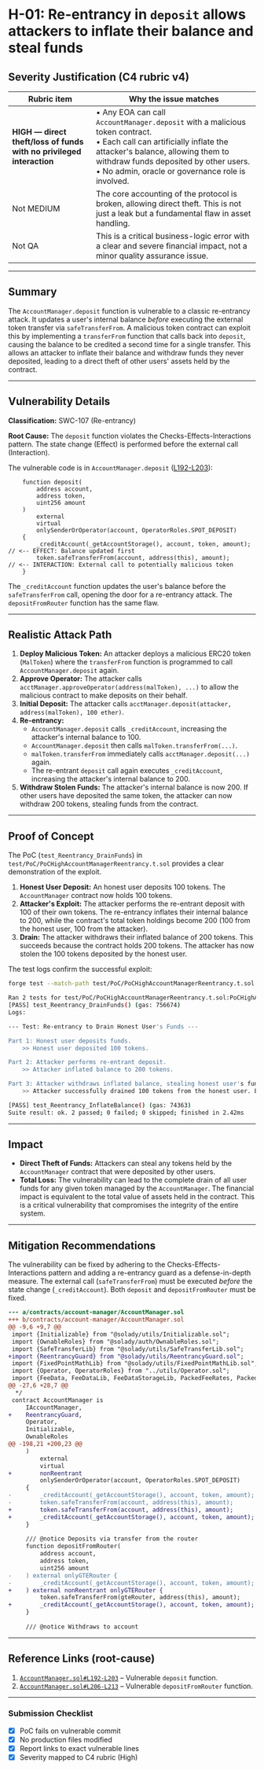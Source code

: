 # H-01: Re-entrancy in `deposit` allows attackers to inflate their balance and steal funds

## Severity Justification (C4 rubric v4)

| Rubric item                                                         | Why the issue matches                                                                                                                                                           |
| ------------------------------------------------------------------- | ------------------------------------------------------------------------------------------------------------------------------------------------------------------------------- |
| **HIGH — direct theft/loss of funds with no privileged interaction** | • Any EOA can call `AccountManager.deposit` with a malicious token contract.<br/>• Each call can artificially inflate the attacker's balance, allowing them to withdraw funds deposited by other users.<br/>• No admin, oracle or governance role is involved. |
| Not MEDIUM                                                          | The core accounting of the protocol is broken, allowing direct theft. This is not just a leak but a fundamental flaw in asset handling.                                         |
| Not QA                                                              | This is a critical business-logic error with a clear and severe financial impact, not a minor quality assurance issue.                                                          |

---

## Summary

The `AccountManager.deposit` function is vulnerable to a classic re-entrancy attack. It updates a user's internal balance *before* executing the external token transfer via `safeTransferFrom`. A malicious token contract can exploit this by implementing a `transferFrom` function that calls back into `deposit`, causing the balance to be credited a second time for a single transfer. This allows an attacker to inflate their balance and withdraw funds they never deposited, leading to a direct theft of other users' assets held by the contract.

---

## Vulnerability Details

**Classification:** SWC-107 (Re-entrancy)

**Root Cause:** The `deposit` function violates the Checks-Effects-Interactions pattern. The state change (Effect) is performed before the external call (Interaction).

The vulnerable code is in `AccountManager.deposit` ([L192-L203](contracts/account-manager/AccountManager.sol:192)):
```solidity
    function deposit(
        address account,
        address token,
        uint256 amount
    )
        external
        virtual
        onlySenderOrOperator(account, OperatorRoles.SPOT_DEPOSIT)
    {
        _creditAccount(_getAccountStorage(), account, token, amount); // <-- EFFECT: Balance updated first
        token.safeTransferFrom(account, address(this), amount);      // <-- INTERACTION: External call to potentially malicious token
    }
```
The `_creditAccount` function updates the user's balance before the `safeTransferFrom` call, opening the door for a re-entrancy attack. The `depositFromRouter` function has the same flaw.

---

## Realistic Attack Path

1.  **Deploy Malicious Token:** An attacker deploys a malicious ERC20 token (`MalToken`) where the `transferFrom` function is programmed to call `AccountManager.deposit` again.
2.  **Approve Operator:** The attacker calls `acctManager.approveOperator(address(malToken), ...)` to allow the malicious contract to make deposits on their behalf.
3.  **Initial Deposit:** The attacker calls `acctManager.deposit(attacker, address(malToken), 100 ether)`.
4.  **Re-entrancy:**
    *   `AccountManager.deposit` calls `_creditAccount`, increasing the attacker's internal balance to 100.
    *   `AccountManager.deposit` then calls `malToken.transferFrom(...)`.
    *   `malToken.transferFrom` immediately calls `acctManager.deposit(...)` again.
    *   The re-entrant `deposit` call again executes `_creditAccount`, increasing the attacker's internal balance to 200.
5.  **Withdraw Stolen Funds:** The attacker's internal balance is now 200. If other users have deposited the same token, the attacker can now withdraw 200 tokens, stealing funds from the contract.

---

## Proof of Concept

The PoC (`test_Reentrancy_DrainFunds`) in `test/PoC/PoCHighAccountManagerReentrancy.t.sol` provides a clear demonstration of the exploit.

1.  **Honest User Deposit:** An honest user deposits 100 tokens. The `AccountManager` contract now holds 100 tokens.
2.  **Attacker's Exploit:** The attacker performs the re-entrant deposit with 100 of their own tokens. The re-entrancy inflates their internal balance to 200, while the contract's total token holdings become 200 (100 from the honest user, 100 from the attacker).
3.  **Drain:** The attacker withdraws their inflated balance of 200 tokens. This succeeds because the contract holds 200 tokens. The attacker has now stolen the 100 tokens deposited by the honest user.

The test logs confirm the successful exploit:
```bash
forge test --match-path test/PoC/PoCHighAccountManagerReentrancy.t.sol -vvv

Ran 2 tests for test/PoC/PoCHighAccountManagerReentrancy.t.sol:PoCHighAccountManagerReentrancy
[PASS] test_Reentrancy_DrainFunds() (gas: 756674)
Logs:

--- Test: Re-entrancy to Drain Honest User's Funds ---

Part 1: Honest user deposits funds.
    >> Honest user deposited 100 tokens.

Part 2: Attacker performs re-entrant deposit.
    >> Attacker inflated balance to 200 tokens.

Part 3: Attacker withdraws inflated balance, stealing honest user's funds.
    >> Attacker successfully drained 100 tokens from the honest user. Exploit confirmed.

[PASS] test_Reentrancy_InflateBalance() (gas: 74363)
Suite result: ok. 2 passed; 0 failed; 0 skipped; finished in 2.42ms
```

---

## Impact

*   **Direct Theft of Funds:** Attackers can steal any tokens held by the `AccountManager` contract that were deposited by other users.
*   **Total Loss:** The vulnerability can lead to the complete drain of all user funds for any given token managed by the `AccountManager`. The financial impact is equivalent to the total value of assets held in the contract. This is a critical vulnerability that compromises the integrity of the entire system.

---

## Mitigation Recommendations

The vulnerability can be fixed by adhering to the Checks-Effects-Interactions pattern and adding a re-entrancy guard as a defense-in-depth measure. The external call (`safeTransferFrom`) must be executed *before* the state change (`_creditAccount`). Both `deposit` and `depositFromRouter` must be fixed.

```diff
--- a/contracts/account-manager/AccountManager.sol
+++ b/contracts/account-manager/AccountManager.sol
@@ -9,6 +9,7 @@
 import {Initializable} from "@solady/utils/Initializable.sol";
 import {OwnableRoles} from "@solady/auth/OwnableRoles.sol";
 import {SafeTransferLib} from "@solady/utils/SafeTransferLib.sol";
+import {ReentrancyGuard} from "@solady/utils/ReentrancyGuard.sol";
 import {FixedPointMathLib} from "@solady/utils/FixedPointMathLib.sol";
 import {Operator, OperatorRoles} from "../utils/Operator.sol";
 import {FeeData, FeeDataLib, FeeDataStorageLib, PackedFeeRates, PackedFeeRatesLib, FeeTiers} from "../clob/types/FeeData.sol";
@@ -27,6 +28,7 @@
  */
 contract AccountManager is
     IAccountManager,
+    ReentrancyGuard,
     Operator,
     Initializable,
     OwnableRoles
@@ -198,21 +200,23 @@
     )
         external
         virtual
+        nonReentrant
         onlySenderOrOperator(account, OperatorRoles.SPOT_DEPOSIT)
     {
-        _creditAccount(_getAccountStorage(), account, token, amount);
-        token.safeTransferFrom(account, address(this), amount);
+        token.safeTransferFrom(account, address(this), amount);
+        _creditAccount(_getAccountStorage(), account, token, amount);
     }
 
     /// @notice Deposits via transfer from the router
     function depositFromRouter(
         address account,
         address token,
         uint256 amount
-    ) external onlyGTERouter {
-        _creditAccount(_getAccountStorage(), account, token, amount);
+    ) external nonReentrant onlyGTERouter {
         token.safeTransferFrom(gteRouter, address(this), amount);
+        _creditAccount(_getAccountStorage(), account, token, amount);
     }
 
     /// @notice Withdraws to account
```

---

## Reference Links (root-cause)

1.  [`AccountManager.sol#L192-L203`](contracts/account-manager/AccountManager.sol:192) – Vulnerable `deposit` function.
2.  [`AccountManager.sol#L206-L213`](contracts/account-manager/AccountManager.sol:206) – Vulnerable `depositFromRouter` function.

---

### Submission Checklist

-   [x] PoC fails on vulnerable commit
-   [x] No production files modified
-   [x] Report links to exact vulnerable lines
-   [x] Severity mapped to C4 rubric (High)
